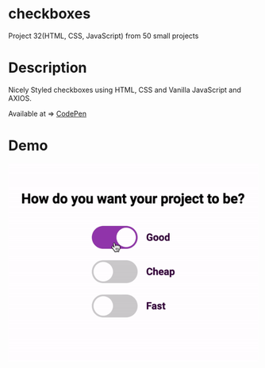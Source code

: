 # checkboxes
Project 32(HTML, CSS, JavaScript) from 50 small projects


# Description

Nicely Styled checkboxes using HTML, CSS and Vanilla JavaScript and AXIOS.


Available at => [CodePen](https://codepen.io/geritooo123/full/wvzbvrB)

# Demo

![demo gif](./example.gif)
